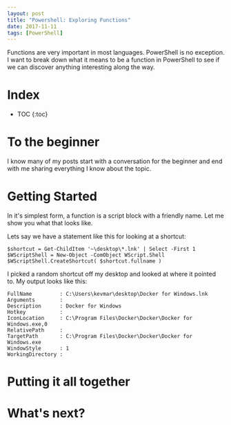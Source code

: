 ```yaml
---
layout: post
title: "Powershell: Exploring Functions"
date: 2017-11-11
tags: [PowerShell]
---
```


Functions are very important in most languages. PowerShell is no exception. I want to break down what it means to be a function in PowerShell to see if we can discover anything interesting along the way. 
<!--more-->

# Index

* TOC
{:toc}

# To the beginner

I know many of my posts start with a conversation for the beginner and end with me sharing everything I know about the topic.  

# Getting Started



In it's simplest form, a function is a script block with a friendly name. Let me show you what that looks like.

Lets say we have a statement like this for looking at a shortcut:

    $shortcut = Get-ChildItem '~\desktop\*.lnk' | Select -First 1
    $WScriptShell = New-Object -ComObject WScript.Shell
    $WScriptShell.CreateShortcut( $shortcut.fullname )

I picked a random shortcut off my desktop and looked at where it pointed to. My output looks like this:

    FullName         : C:\Users\kevmar\desktop\Docker for Windows.lnk
    Arguments        :
    Description      : Docker for Windows
    Hotkey           :
    IconLocation     : C:\Program Files\Docker\Docker\Docker for Windows.exe,0
    RelativePath     :
    TargetPath       : C:\Program Files\Docker\Docker\Docker for Windows.exe
    WindowStyle      : 1
    WorkingDirectory :



# Putting it all together


# What's next?


